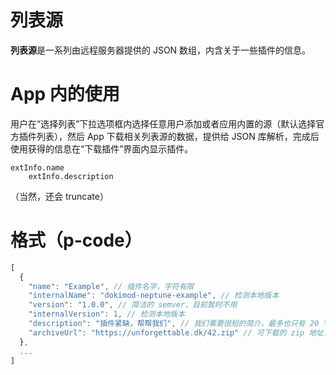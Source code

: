 # 列表源
**列表源**是一系列由远程服务器提供的 JSON 数组，内含关于一些插件的信息。
# App 内的使用
用户在“选择列表”下拉选项框内选择任意用户添加或者应用内置的源（默认选择官方插件列表），然后 App 下载相关列表源的数据，提供给 JSON 库解析，完成后使用获得的信息在“下载插件”界面内显示插件。
```
extInfo.name
    extInfo.description
```
（当然，还会 truncate）
# 格式（p-code）
```javascript
[
  {
    "name": "Example", // 插件名字，字符有限
    "internalName": "dokimod-neptune-example", // 检测本地版本
    "version": "1.0.0", // 简洁的 semver，目前暂时不用
    "internalVersion": 1, // 检测本地版本
    "description": "插件紧缺，帮帮我们", // 我们需要很短的简介，最多也只有 20 字左右
    "archiveUrl": "https://unforgettable.dk/42.zip" // 可下载的 zip 地址，需要符合 Example Extension 的格式。千万不要用这个示例地址。
  },
  ...
]
```
